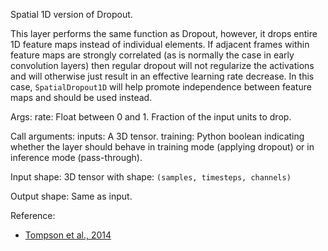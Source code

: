 Spatial 1D version of Dropout.

This layer performs the same function as Dropout, however, it drops
entire 1D feature maps instead of individual elements. If adjacent frames
within feature maps are strongly correlated (as is normally the case in
early convolution layers) then regular dropout will not regularize the
activations and will otherwise just result in an effective learning rate
decrease. In this case, `SpatialDropout1D` will help promote independence
between feature maps and should be used instead.

Args:
    rate: Float between 0 and 1. Fraction of the input units to drop.

Call arguments:
    inputs: A 3D tensor.
    training: Python boolean indicating whether the layer
        should behave in training mode (applying dropout)
        or in inference mode (pass-through).

Input shape:
    3D tensor with shape: `(samples, timesteps, channels)`

Output shape: Same as input.

Reference:

- [Tompson et al., 2014](https://arxiv.org/abs/1411.4280)
